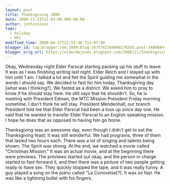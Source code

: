 ```yaml
---
layout: post
title: Thanksgiving 2000
date: 2000-11-23T21:03:00.000-08:00
author: jethrojones
tags:
  - holiday
  - MTC
modified_time: 2009-04-27T21:53:48.713-07:00
blogger_id: tag:blogger.com,1999:blog-1475781364046176345.post-3480844453957299471
blogger_orig_url: https://elderdajones.blogspot.com/2000/11/thanksgiving-2000.html
---
```


Okay, Wednesday night Elder Parscal starting packing up his stuff to leave. It was as I was finishing writing last night. Elder Reich and I stayed up with him until 1 am. I talked a lot and felt the Spirit guiding me somewhat in the words I should say. We decided to fast for him today, Thanksgiving day [what was I thinking?]. We fasted as a district. We asked him to pray to know if he should stay here. He still says that he shouldn't. So, he is meeting with President Edman, the MTC Mission President Friday morning sometime. I don't think he will stay. President Mendenhall, our branch President told me that Elder Parscal had been a toss up since day one. He said that he wanted to transfer Elder Parscal to an English speaking mission. I hope he does that as opposed to having him go home. 


Thanksgiving was an awesome day, even though I didn't get to eat the Thanksgiving feast; it was still wonderful. We had programs, three of them that lasted two hours each. There was a lot of singing and talents being shown. The Spirit was strong. At the end, we watched a movie called "Christmas Mission." It was an actual movie, and at the beginning there were previews. The previews started out okay, and the person in charge started to fast-forward it, and then there was a picture of two people getting ready to have sex. They quickly stopped the tape, and it was really funny. A guy played a song on the piano called "La Conovelse[?]. It was so fast. He was like a lightning bullet with his fingers.

